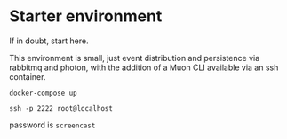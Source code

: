 # Starter environment

If in doubt, start here.

This environment is small, just event distribution and persistence via rabbitmq and photon, with the addition of a Muon CLI available via
an ssh container.

```
docker-compose up
```

```
ssh -p 2222 root@localhost
```

password is ```screencast```

